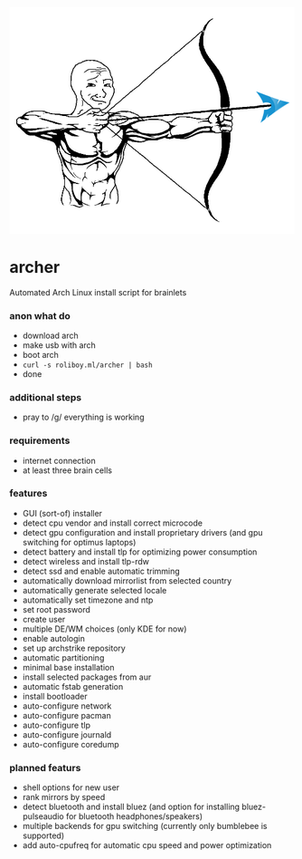 ![Archer](https://raw.githubusercontent.com/roliboy/archer/master/archer.png)

# archer

Automated Arch Linux install script for brainlets

### anon what do

- download arch
- make usb with arch
- boot arch
- `curl -s roliboy.ml/archer | bash`
- done

### additional steps

- pray to /g/ everything is working

### requirements

- internet connection
- at least three brain cells

### features

- GUI (sort-of) installer
- detect cpu vendor and install correct microcode
- detect gpu configuration and install proprietary drivers (and gpu switching for optimus laptops)
- detect battery and install tlp for optimizing power consumption
- detect wireless and install tlp-rdw
- detect ssd and enable automatic trimming
- automatically download mirrorlist from selected country
- automatically generate selected locale
- automatically set timezone and ntp
- set root password
- create user
- multiple DE/WM choices (only KDE for now)
- enable autologin
- set up archstrike repository
- automatic partitioning
- minimal base installation
- install selected packages from aur
- automatic fstab generation
- install bootloader
- auto-configure network
- auto-configure pacman
- auto-configure tlp
- auto-configure journald
- auto-configure coredump

### planned featurs
- shell options for new user
- rank mirrors by speed
- detect bluetooth and install bluez (and option for installing bluez-pulseaudio for bluetooth headphones/speakers)
- multiple backends for gpu switching (currently only bumblebee is supported)
- add auto-cpufreq for automatic cpu speed and power optimization
